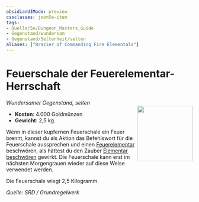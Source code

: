 ```yaml
---
obsidianUIMode: preview
cssclasses: json5e-item
tags:
- Quelle/5e/Dungeon_Masters_Guide
- Gegenstand/wundersam
- Gegenstand/Seltenheit/selten
aliases: ["Brazier of Commanding Fire Elementals"]
---
```

# Feuerschale der Feuerelementar-Herrschaft
*Wundersamer Gegenstand, selten*  
<img src="Gegenstände/feuerschale-der-feuerelementar-herrschaft.webp" align="right" width="150">

- **Kosten**: 4.000 Goldmünzen
- **Gewicht**: 2,5 kg.

Wenn in dieser kupfernen Feuerschale ein Feuer brennt, kannst du als Aktion das Befehlswort für die Feuerschale aussprechen und einen [Feuerelementar](Feuerelementar.md) beschwören, als hättest du den Zauber [Elementar beschwören](Elementar-beschwören.md) gewirkt. Die Feuerschale kann erst im nächsten Morgengrauen wieder auf diese Weise verwendet werden.

Die Feuerschale wiegt 2,5 Kilogramm.

*Quelle: SRD / Grundregelwerk*